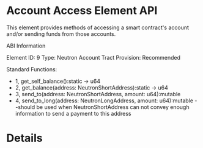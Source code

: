 # Account Access Element API

This element provides methods of accessing a smart contract's account and/or sending funds from those accounts.

ABI Information

Element ID: 9
Type: Neutron Account Tract
Provision: Recommended 

Standard Functions:

* 1, get_self_balance():static -> u64
* 2, get_balance(address: NeutronShortAddress):static -> u64
* 3, send_to(address: NeutronShortAddress, amount: u64):mutable
* 4, send_to_long(address: NeutronLongAddress, amount: u64):mutable --should be used when NeutronShortAddress can not convey enough information to send a payment to this address

# Details

